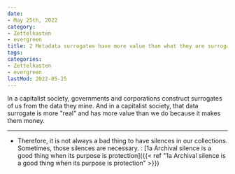 ```yaml
---
date:
- May 25th, 2022
category:
- Zettelkasten
- evergreen
title: 2 Metadata surrogates have more value than what they are surrogates of in a capitalist society
tags:
categories:
- Zettelkasten
- evergreen
lastMod: 2022-05-25
---
```

In a capitalist society, governments and corporations construct surrogates of us from the data they mine. And in a capitalist society, that data surrogate is more "real" and has more value than we do because it makes them money.


-----

- Therefore, it is not always a bad thing to have silences in our collections. Sometimes, those silences are necessary.
: [1a Archival silence is a good thing when its purpose is protection]({{< ref "1a Archival silence is a good thing when its purpose is protection" >}})
